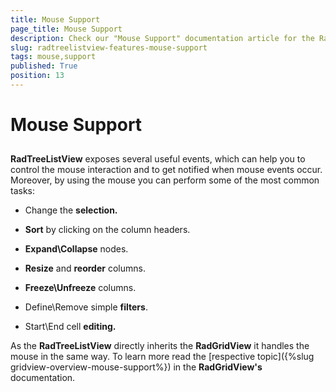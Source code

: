 ```yaml
---
title: Mouse Support
page_title: Mouse Support
description: Check our "Mouse Support" documentation article for the RadTreeListView WPF control.
slug: radtreelistview-features-mouse-support
tags: mouse,support
published: True
position: 13
---
```


# Mouse Support



## 

__RadTreeListView__ exposes several useful events, which can help you to control the mouse interaction and to get notified when mouse events occur. Moreover, by using the mouse you can perform some of the most common tasks:

* Change the __selection.__

* __Sort__ by clicking on the column headers.  

* __Expand\Collapse__ nodes. 

* __Resize__ and __reorder__ columns. 

* __Freeze\Unfreeze__ columns. 

* Define\Remove simple __filters__. 

* Start\End cell __editing.__

As the __RadTreeListView__ directly inherits the __RadGridView__ it handles the mouse in the same way. To learn more read the [respective topic]({%slug gridview-overview-mouse-support%}) in the __RadGridView's__ documentation.
